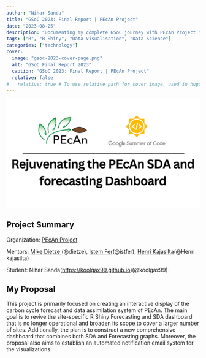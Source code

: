 ```yaml
---
author: "Nihar Sanda"
title: "GSoC 2023: Final Report | PEcAn Project"
date: "2023-08-25"
description: "Documenting my complete GSoC journey with PEcAn Project for Google Summer of Code 2023."
tags: ["R", "R Shiny", "Data Visualisation", "Data Science"]
categories: ["technology"]
cover:
  image: "gsoc-2023-cover-page.png"
  alt: "GSoC Final Report 2023"
  caption: "GSoC 2023: Final Report | PEcAn Project"
  relative: false
#   relative: true # To use relative path for cover image, used in hugo Page-bundles
---
```


![GSOC 2023 Final Report Cover!](gsoc-2023-cover-page.png)

## Project Summary

Organization: [PEcAn Project](https://pecanproject.org/)

Mentors: [Mike Dietze ](https://people.bu.edu/dietze/)(@dietze), [Istem Fer](https://istfer.github.io/)(@istfer), [Henri Kajasilta](https://istfer.github.io/)(@Henri kajasilta)

Student: Nihar Sanda(https://koolgax99.github.io)(@koolgax99)

## My Proposal

This project is primarily focused on creating an interactive display of the carbon cycle forecast and data assimilation system of PEcAn. The main goal is to revive the site-specific R Shiny Forecasting and SDA dashboard that is no longer operational and broaden its scope to cover a larger number of sites. Additionally, the plan is to construct a new comprehensive dashboard that combines both SDA and Forecasting graphs. Moreover, the proposal also aims to establish an automated notification email system for the visualizations.

